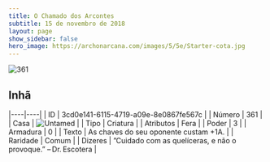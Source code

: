 ```yaml
---
title: O Chamado dos Arcontes
subtitle: 15 de novembro de 2018
layout: page
show_sidebar: false
hero_image: https://archonarcana.com/images/5/5e/Starter-cota.jpg
---
```


![361](https://cdn.keyforgegame.com/media/card_front/pt/341_361_WHJM9F6QF2MF_pt.png)

## Inhã

|----|----|
| ID | 3cd0e141-6115-4719-a09e-8e0867fe567c |
| Número | 361 |
| Casa | ![Untamed](https://archonarcana.com/images/thumb/b/bd/Untamed.png/22px-Untamed.png "Indomados") |
| Tipo | Criatura |
| Atributos | Fera |
| Poder | 3 |
| Armadura | 0 |
| Texto | As chaves do seu oponente custam +1A. |
| Raridade | Comum |
| Dizeres | ”Cuidado com as quelíceras, e não o provoque.” – Dr. Escotera |